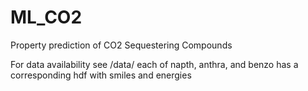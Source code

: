 # ML_CO2
Property prediction of CO2 Sequestering Compounds

For data availability see /data/ each of napth, anthra, and benzo has a corresponding hdf with smiles and energies
